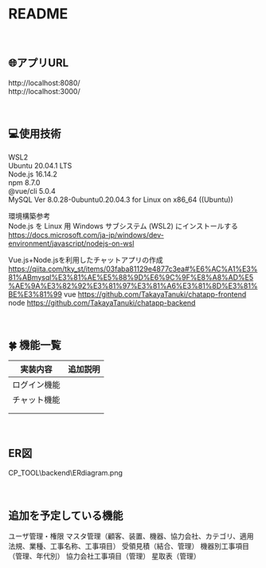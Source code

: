 
# README
<br>

## :globe_with_meridians:アプリURL
http://localhost:8080/ <br>
http://localhost:3000/

<br>

## :computer:使用技術

WSL2<br>
Ubuntu 20.04.1 LTS<br>
Node.js 16.14.2<br>
npm 8.7.0<br>
@vue/cli 5.0.4<br>
MySQL Ver 8.0.28-0ubuntu0.20.04.3 for Linux on x86_64 ((Ubuntu))

環境構築参考<br>
Node.js を Linux 用 Windows サブシステム (WSL2) にインストールする<br>
https://docs.microsoft.com/ja-jp/windows/dev-environment/javascript/nodejs-on-wsl

Vue.js+Node.jsを利用したチャットアプリの作成<br>
https://qiita.com/tky_st/items/03faba81129e4877c3ea#%E6%AC%A1%E3%81%ABmysql%E3%81%AE%E5%88%9D%E6%9C%9F%E8%A8%AD%E5%AE%9A%E3%82%92%E3%81%97%E3%81%A6%E3%81%8D%E3%81%BE%E3%81%99
vue  https://github.com/TakayaTanuki/chatapp-frontend
node https://github.com/TakayaTanuki/chatapp-backend

<br>

## :four_leaf_clover: 機能一覧
|  実装内容  |  追加説明  |
| ---- | ---- |
|  ログイン機能<br>  |  |
|  チャット機能<br>  |  |
|  |  |
|  |  |

<br>

## ER図
CP_TOOL\backend\ERdiagram.png

<br>

## 追加を予定している機能
ユーザ管理・権限
マスタ管理（顧客、装置、機器、協力会社、カテゴリ、適用法規、業種、工事名称、工事項目）
受領見積（結合、管理）
機器別工事項目（管理、年代別）
協力会社工事項目（管理）
星取表（管理）
